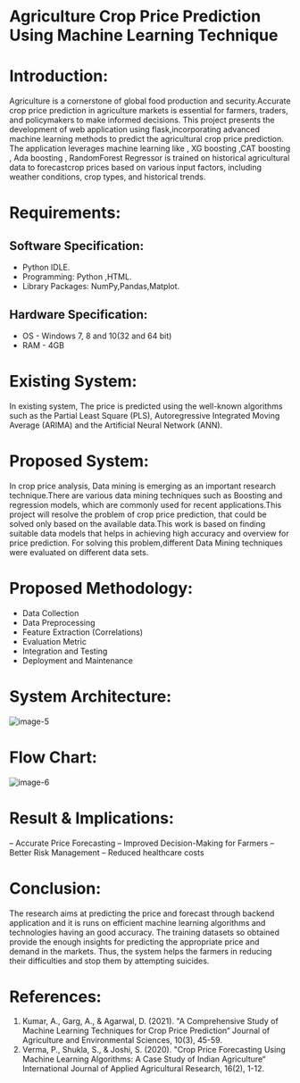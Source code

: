 # Agriculture Crop Price Prediction Using Machine Learning Technique
# Introduction:
Agriculture is a cornerstone of global food production and security.Accurate crop price prediction in agriculture markets is essential for farmers, traders, and policymakers to make informed decisions. This project presents the development of web application using flask,incorporating advanced machine learning methods to predict the agricultural crop price prediction. The application leverages machine learning like , XG boosting ,CAT boosting , Ada boosting , RandomForest Regressor is trained on historical agricultural data to forecastcrop prices based on various input factors, including weather
conditions, crop types, and historical trends.

# Requirements:
## Software Specification:
- Python IDLE.
- Programming: Python ,HTML.
- Library Packages: NumPy,Pandas,Matplot.

## Hardware Specification:
- OS - Windows 7, 8 and 10(32 and 64 bit)
- RAM - 4GB

# Existing System:
In existing system, The price is predicted using the well-known algorithms such as the Partial Least Square (PLS), Autoregressive Integrated Moving Average (ARIMA) and the Artificial Neural Network (ANN).

# Proposed System:
In crop price analysis, Data mining is emerging as an important research technique.There are various data mining techniques such as Boosting and regression models, which are commonly used for recent applications.This project will resolve the problem of crop price prediction, that could
be solved only based on the available data.This work is based on finding suitable data models that helps in achieving high accuracy and overview for price prediction. For solving this problem,different Data Mining techniques were evaluated on different data sets.

# Proposed Methodology:
- Data Collection
- Data Preprocessing
- Feature Extraction (Correlations)
- Evaluation Metric
- Integration and Testing
- Deployment and Maintenance

# System Architecture:
![image-5](https://github.com/user-attachments/assets/2bfd2405-fed3-46e1-98f6-e6da4f170e51)

# Flow Chart:
![image-6](https://github.com/user-attachments/assets/3470285e-26a7-4c95-b1ca-5d7606117123)

# Result & Implications:
– Accurate Price Forecasting
– Improved Decision-Making for Farmers
– Better Risk Management
– Reduced healthcare costs

# Conclusion:
The research aims at predicting the price and forecast through backend application and it is runs on efficient machine learning algorithms and technologies having an good accuracy. The training datasets so obtained provide the enough insights for predicting the appropriate price and demand in the markets. Thus, the system helps the farmers in reducing their difficulties and stop them by attempting
suicides.

# References:
1. Kumar, A., Garg, A., & Agarwal, D. (2021).
"A Comprehensive Study of Machine Learning Techniques for Crop Price Prediction“ Journal of Agriculture and Environmental Sciences, 10(3), 45-59.
2. Verma, P., Shukla, S., & Joshi, S. (2020).
"Crop Price Forecasting Using Machine Learning Algorithms: A Case Study of Indian Agriculture“ International Journal of Applied Agricultural Research, 16(2), 1-12.
